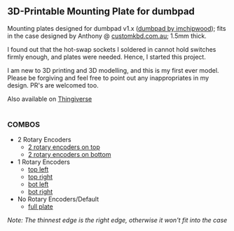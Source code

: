 ## 3D-Printable Mounting Plate for dumbpad
Mounting plates designed for dumbpad v1.x ([dumbpad by imchipwood](https://github.com/imchipwood/dumbpad/)); fits in the case designed by Anthony @ [customkbd.com.au](https://customkbd.com.au/); 1.5mm thick.

I found out that the hot-swap sockets I soldered in cannot hold switches firmly enough, and plates were needed. Hence, I started this project.

I am new to 3D printing and 3D modelling, and this is my first ever model. Please be forgiving and feel free to point out any inappropriates in my design. PR's are welcomed too.

Also available on [Thingiverse](https://www.thingiverse.com/thing:4971965)
<br/><br/>


### COMBOS
- 2 Rotary Encoders
  - [2 rotary encoders on top](2_top.stl)
  - [2 rotary encoders on bottom](2_bot.stl)
- 1 Rotary Encoders
  - [top left](top_left.stl)
  - [top right](top_right.stl)
  - [bot left](bot_left.stl)
  - [bot right](bot_right.stl)
- No Rotary Encoders/Default
  - [full plate](no_encoders.stl)

*Note: The thinnest edge is the right edge, otherwise it won't fit into the case*